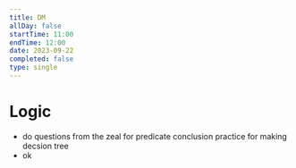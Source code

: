 ```yaml
---
title: DM
allDay: false
startTime: 11:00
endTime: 12:00
date: 2023-09-22
completed: false
type: single
---
```

# Logic
- do questions from the zeal for predicate conclusion practice for making decsion tree
- ok